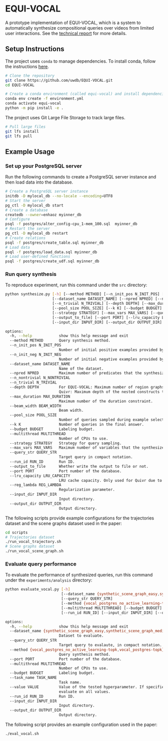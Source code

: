 # EQUI-VOCAL

A prototype implementation of EQUI-VOCAL, which is a system to automatically synthesize compositional queries over videos from limited user interactions. See the [technical report](https://arxiv.org/abs/2301.00929) for more details.

## Setup Instructions

The project uses `conda` to manage dependencies. To install conda, follow the instructions [here](https://docs.conda.io/projects/conda/en/latest/user-guide/install/).

```sh
# Clone the repository
git clone https://github.com/uwdb/EQUI-VOCAL.git
cd EQUI-VOCAL

# Create a conda environment (called equi-vocal) and install dependencies
conda env create -f environment.yml
conda activate equi-vocal
python -m pip install -e .
```

The project uses Git Large File Storage to track large files.

```sh
# Pull large files
git lfs install
git lfs pull
```

## Example Usage

### Set up your PostgreSQL server
Run the following commands to create a PostgreSQL server instance and then load data into the database.

```sh
# Create a PostgreSQL server instance
initdb -D mylocal_db --no-locale --encoding=UTF8
# Start the server
pg_ctl -D mylocal_db start
# Create a database
createdb --owner=enhaoz myinner_db
# Configure
psql -f postgres/alter_config-cpu_1-mem_100.sql  myinner_db
# Restart the server
pg_ctl -D mylocal_db restart
# Create relations
psql -f postgres/create_table.sql myinner_db
# Load data
psql -f postgres/load_data.sql myinner_db
# Load user-defined functions
psql -f postgres/create_udf.sql myinner_db
```

### Run query synthesis
To reproduce experiment, run this command under the `src` directory:

```sh
python synthesize.py [-h] [--method METHOD] [--n_init_pos N_INIT_POS] [--n_init_neg N_INIT_NEG]
                     [--dataset_name DATASET_NAME] [--npred NPRED] [--n_nontrivial N_NONTRIVIAL]
                     [--n_trivial N_TRIVIAL] [--depth DEPTH] [--max_duration MAX_DURATION] [--beam_width BEAM_WIDTH]
                     [--pool_size POOL_SIZE] [--k K] [--budget BUDGET] [--multithread MULTITHREAD]
                     [--strategy STRATEGY] [--max_vars MAX_VARS] [--query_str QUERY_STR] [--run_id RUN_ID]
                     [--output_to_file] [--port PORT] [--lru_capacity LRU_CAPACITY] [--reg_lambda REG_LAMBDA]
                     [--input_dir INPUT_DIR] [--output_dir OUTPUT_DIR]

options:
  -h, --help            show this help message and exit
  --method METHOD       Query synthesis method.
  --n_init_pos N_INIT_POS
                        Number of initial positive examples provided by the user.
  --n_init_neg N_INIT_NEG
                        Number of initial negative examples provided by the user.
  --dataset_name DATASET_NAME
                        Name of the dataset.
  --npred NPRED         Maximum number of predicates that the synthesized queries can have.
  --n_nontrivial N_NONTRIVIAL
  --n_trivial N_TRIVIAL
  --depth DEPTH         For EQUI-VOCAL: Maximum number of region graphs that the synthesized queries can have. For
                        Quivr: Maximum depth of the nested constructs that the synthesized queries can have.
  --max_duration MAX_DURATION
                        Maximum number of the duration constraint.
  --beam_width BEAM_WIDTH
                        Beam width.
  --pool_size POOL_SIZE
                        Number of queries sampled during example selection.
  --k K                 Number of queries in the final answer.
  --budget BUDGET       Labeling budget.
  --multithread MULTITHREAD
                        Number of CPUs to use.
  --strategy STRATEGY   Strategy for query sampling.
  --max_vars MAX_VARS   Maximum number of variables that the synthesized queries can have.
  --query_str QUERY_STR
                        Target query in compact notation.
  --run_id RUN_ID       Run ID.
  --output_to_file      Whether write the output to file or not.
  --port PORT           Port number of the database.
  --lru_capacity LRU_CAPACITY
                        LRU cache capacity. Only used for Quivr due to its large memory footprint.
  --reg_lambda REG_LAMBDA
                        Regularization parameter.
  --input_dir INPUT_DIR
                        Input directory.
  --output_dir OUTPUT_DIR
                        Output directory.
```

The following scripts provide example configurations for the trajectories dataset and the scene graphs dataset used in the paper:

```sh
cd scripts
# Trajectories dataset
./run_vocal_trajectory.sh
# Scene graphs dataset
./run_vocal_scene_graph.sh
```

### Evaluate query performance
To evaluate the performance of synthesized queries, run this command under the `experiments/analysis` directory:
```sh
python evaluate_vocal.py [-h]
                         [--dataset_name {synthetic_scene_graph_easy,synthetic_scene_graph_medium,synthetic_scene_graph_hard,without_duration-sampling_rate_4,trajectories_duration,trajectories_handwritten}]
                         [--query_str QUERY_STR]
                         [--method {vocal_postgres_no_active_learning-topk,vocal_postgres-topk}] [--port PORT]
                         [--multithread MULTITHREAD] [--budget BUDGET] [--task_name TASK_NAME] [--value VALUE]
                         [--run_id RUN_ID] [--input_dir INPUT_DIR] [--output_dir OUTPUT_DIR]

options:
  -h, --help            show this help message and exit
  --dataset_name {synthetic_scene_graph_easy,synthetic_scene_graph_medium,synthetic_scene_graph_hard,without_duration-sampling_rate_4,trajectories_duration,trajectories_handwritten}
                        Dataset to evaluate.
  --query_str QUERY_STR
                        Target query to evalaute, in compact notation.
  --method {vocal_postgres_no_active_learning-topk,vocal_postgres-topk}
                        Query synthesis method.
  --port PORT           Port number of the database.
  --multithread MULTITHREAD
                        Number of CPUs to use.
  --budget BUDGET       Labeling budget.
  --task_name TASK_NAME
                        Task name.
  --value VALUE         Value of the tested hyperparameter. If specified, evaluate on the single value; otherwise,
                        evaluate on all values.
  --run_id RUN_ID       Run ID.
  --input_dir INPUT_DIR
                        Input directory.
  --output_dir OUTPUT_DIR
                        Output directory.
```
The following script provides an example configuration used in the paper:
```sh
./eval_vocal.sh
```
